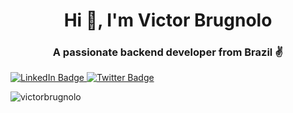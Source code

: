 <h1 align="center">Hi 👋, I'm Victor Brugnolo</h1>
<h3 align="center">A passionate backend developer from Brazil ✌️</h3>

<div id="badges">
  <a href="https://www.linkedin.com/in/victorbrugnolo/">
    <img src="https://img.shields.io/badge/LinkedIn-blue?style=for-the-badge&logo=linkedin&logoColor=white" alt="LinkedIn Badge"/>
  </a>
  <a href="https://twitter.com/victorbrugnolo">
    <img src="https://img.shields.io/badge/Twitter-blue?style=for-the-badge&logo=twitter&logoColor=white" alt="Twitter Badge"/>
  </a>
</div>

<p align="left"> <img src="https://komarev.com/ghpvc/?username=victorbrugnolo&label=Profile%20views&color=0e75b6&style=flat" alt="victorbrugnolo" /> </p>
